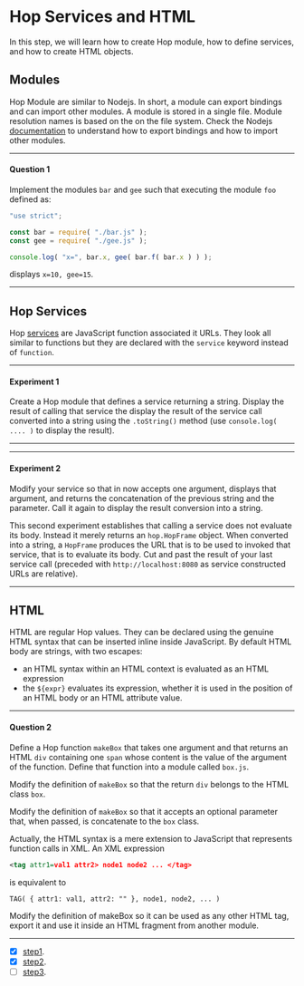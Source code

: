 Hop Services and HTML
=====================

In this step, we will learn how to create Hop module, how to define
services, and how to create HTML objects.

Modules
-------

Hop Module are similar to Nodejs. In short, a module can export
bindings and can import other modules. A module is stored in a single
file. Module resolution names is based on the on the file
system. Check the Nodejs
[documentation](https://nodejs.org/dist/latest-v8.x/docs/api/modules.html)
to understand how to export bindings and how to import other modules.

*****************************************************************************
#### Question 1 ####

Implement the modules `bar` and `gee` such that executing the module `foo`
defined as:

```javascript
"use strict";

const bar = require( "./bar.js" );
const gee = require( "./gee.js" );

console.log( "x=", bar.x, gee( bar.f( bar.x ) ) );
```


displays `x=10, gee=15`.
*****************************************************************************


Hop Services
------------

Hop [services](http://localhost:8080/usr/local/share/doc/hop/3.2.0-pre1/index.html)
are JavaScript function associated it URLs. They look all similar to
functions but they are declared with the `service` keyword instead of
`function`.

*****************************************************************************
#### Experiment 1 ####

Create a Hop module that defines a service returning a string. Display
the result of calling that service the display the result of the service
call converted into a string using the `.toString()` method (use
`console.log( .... )` to display the result).
*****************************************************************************


*****************************************************************************
#### Experiment 2 ####

Modify your service so that in now accepts one argument, displays
that argument, and returns the concatenation of the previous string and
the parameter. Call it again to display the result conversion into a
string.

This second experiment establishes that calling a service does not
evaluate its body. Instead it merely returns an `hop.HopFrame`
object. When converted into a string, a `HopFrame` produces the URL
that is to be used to invoked that service, that is to evaluate its
body. Cut and past the result of your last service call (preceded with
`http://localhost:8080` as service constructed URLs are relative).
*****************************************************************************


HTML
----

HTML are regular Hop values. They can be declared using the genuine
HTML syntax that can be inserted inline inside JavaScript. By default
HTML body are strings, with two escapes:

  - an HTML syntax within an HTML context is evaluated as an HTML expression
  - the `${expr}` evaluates its expression, whether it is used in the
 position of an HTML body or an HTML attribute value.


*****************************************************************************
#### Question 2 ####

Define a Hop function `makeBox` that takes one argument and that
returns an HTML `div` containing one `span` whose content is the value
of the argument of the function. Define that function into a module
called `box.js`.

Modify the definition of `makeBox` so that the return `div` belongs to the
HTML class `box`.

Modify the definition of `makeBox` so that it accepts an optional parameter
that, when passed, is concatenate to the `box` class.


Actually, the HTML syntax is a mere extension to JavaScript that represents
function calls in XML. An XML expression

```xml
<tag attr1=val1 attr2> node1 node2 ... </tag>
```

is equivalent to

```hopscript
TAG( { attr1: val1, attr2: "" }, node1, node2, ... )
```

Modify the definition of makeBox so it can be used as any other HTML
tag, export it and use it inside an HTML fragment from another module.
*****************************************************************************


- [x] [step1](https://github.com/manuel-serrano/hop-tutorials/tree/master/hello/step1/).
- [x] [step2](https://github.com/manuel-serrano/hop-tutorials/tree/master/hello/step2/).
- [ ] [step3](https://github.com/manuel-serrano/hop-tutorials/tree/master/hello/step3/).
